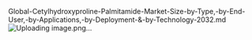 Global-Cetylhydroxyproline-Palmitamide-Market-Size-by-Type,-by-End-User,-by-Applications,-by-Deployment-&-by-Technology-2032.md
![Uploading image.png…]()
